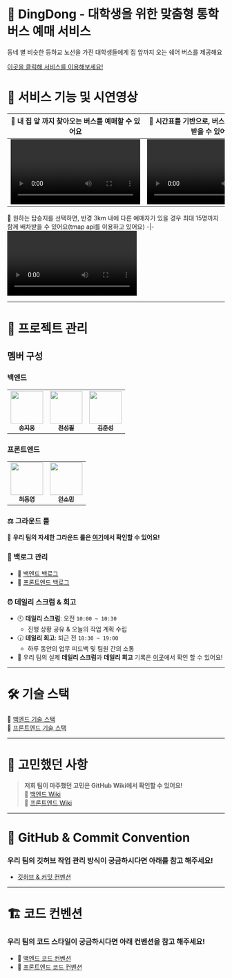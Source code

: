 # 🚌 DingDong - 대학생을 위한 맞춤형 통학 버스 예매 서비스
동네 별 비슷한 등하교 노선을 가진 대학생들에게 집 앞까지 오는 쉐어 버스를 제공해요

[이곳을 클릭해 서비스를 이용해보세요!](https://www.ding-dong-bus.shop)

# 🎥 서비스 기능 및 시연영상
 🚏 내 집 앞 까지 찾아오는 버스를 예매할 수 있어요 | 📅 시간표를 기반으로, 버스 예매 시간을 추천 받을 수 있어요
-|-
<video src="https://github.com/user-attachments/assets/91c8b8ae-712e-4fd4-8192-18452ffcb2e3" /> | <video  src="https://github.com/user-attachments/assets/e9b3e4ba-2d19-4d3f-b39f-62004540c431" /> 

📍 원하는 탑승지를 선택하면, 반경 3km 내에 다른 예매자가 있을 경우 최대 15명까지 함께 배차받을 수 있어요(tmap api를 이용하고 있어요) 
-|-
<video src="https://github.com/user-attachments/assets/734b449f-4cb0-4566-a616-95b7d8e6ec9d" /> 

---

# 📌 프로젝트 관리

## 멤버 구성

<table>
<tr>
<h3>백엔드</h3>
<td align="center"><a href="https://github.com/ji-woong-song"><img src="https://avatars.githubusercontent.com/u/55657581?v=4" width="75px;" alt=""/><br /><sub><b>송지웅</b></sub></a><br />
<td align="center"><a href="https://github.com/popopy0412"><img src="https://avatars.githubusercontent.com/u/51325183?v=4" width="75px;" alt=""/><br /><sub><b>천성필</b></sub></a><br />
<td align="center"><a href="https://github.com/keemjoonsung"><img src="https://avatars.githubusercontent.com/u/50402527?v=4" width="75px;" alt=""/><br /><sub><b>김준성</b></sub></a><br />
</table>
<h3>프론트엔드</h3>
<table>
<tr>
<td align="center"><a href="https://github.com/vavoya"><img src="https://avatars.githubusercontent.com/u/128780530?v=4" width="75px;" alt=""/><br /><sub><b>허동영</b></sub></a><br />
<td align="center"><a href="https://github.com/somm12"><img src="https://avatars.githubusercontent.com/u/63543733?v=4" width="75px;" alt=""/><br /><sub><b>안소민</b></sub></a><br />
</table>
</table>

### ⚖️ 그라운드 룰

🔗 **우리 팀의 자세한 그라운드 룰은 [여기](https://github.com/softeer5th/team1-dingdong/wiki/Ground-Rule)에서 확인할 수 있어요!**

### 📂 백로그 관리

- 🔗 [백엔드 백로그](https://github.com/orgs/softeer5th/projects/4)
- 🔗 [프론트엔드 백로그](https://github.com/orgs/softeer5th/projects/6)

### ⏰ 데일리 스크럼 & 회고

- 🕙 **데일리 스크럼**: 오전 `10:00 ~ 10:30`
  - 진행 상황 공유 & 오늘의 작업 계획 수립
- 🕡 **데일리 회고**: 퇴근 전 `18:30 ~ 19:00`
  - 하루 동안의 업무 피드백 및 팀원 간의 소통
- 🔗 우리 팀의 실제 **데일리 스크럼**과 **데일리 회고** 기록은 [이곳](https://github.com/softeer5th/team1-dingdong/wiki/%EB%8D%B0%EC%9D%BC%EB%A6%AC-%EC%8A%A4%ED%81%AC%EB%9F%BC--&-%EB%8D%B0%EC%9D%BC%EB%A6%AC-%ED%9A%8C%EA%B3%A0)에서 확인 할 수 있어요!

---

# 🛠️ 기술 스택

🔗 [백엔드 기술 스택](https://github.com/softeer5th/team1-dingdong/wiki/Backend-%EA%B8%B0%EC%88%A0-%EC%8A%A4%ED%83%9D)  
🔗 [프론트엔드 기술 스택](https://github.com/softeer5th/team1-dingdong/wiki/Frontend-%EA%B8%B0%EC%88%A0%EC%8A%A4%ED%83%9D)

---

# 🤔 고민했던 사항

> **저희 팀이 마주했던 고민은 GitHub Wiki에서 확인할 수 있어요!**  
> 🔗 [백엔드 Wiki](https://github.com/softeer5th/team1-dingdong/wiki/Backend)  
> 🔗 [프론트엔드 Wiki](https://github.com/softeer5th/team1-dingdong/wiki/Frontend)

---

# 📖 GitHub & Commit Convention

### **우리 팀의 깃허브 작업 관리 방식이 궁금하시다면 아래를 참고 해주세요!**

- [깃허브 & 커밋 컨벤션](https://github.com/softeer5th/team1-dingdong/wiki/%EC%BB%A4%EB%B0%8B-%EC%BB%A8%EB%B2%A4%EC%85%981%EC%A1%B0)

---

# 🏗 코드 컨벤션

### **우리 팀의 코드 스타일이 궁금하시다면 아래 컨벤션을 참고 해주세요!**

- 📌 [백엔드 코드 컨벤션](https://github.com/softeer5th/team1-dingdong/wiki/%EB%B0%B1%EC%97%94%EB%93%9C-%EC%BD%94%EB%93%9C-%EC%BB%A8%EB%B2%A4%EC%85%98)
- 📌 [프론트엔드 코드 컨벤션](https://github.com/softeer5th/team1-dingdong/wiki/%ED%94%84%EB%A1%A0%ED%8A%B8%EC%97%94%EB%93%9C-%EC%BD%94%EB%93%9C-%EC%BB%A8%EB%B2%A4%EC%85%98)
